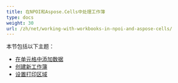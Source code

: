 ```yaml
---
title: 在NPOI和Aspose.Cells中处理工作簿
type: docs
weight: 30
url: /zh/net/working-with-workbooks-in-npoi-and-aspose-cells/
---
```


本节包括以下主题：

- [在单元格中添加数据](/cells/zh/net/add-data-in-cells/)
- [创建新工作簿](/cells/zh/net/create-new-workbook/)
- [设置打印区域](/cells/zh/net/set-print-area/)

